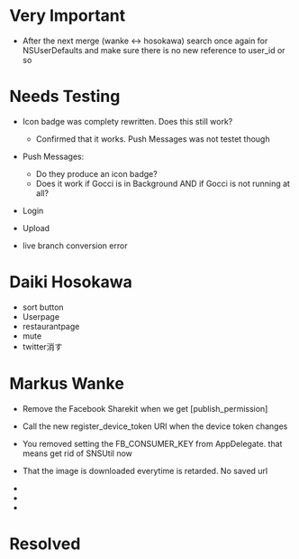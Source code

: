 



Very Important
==============

- After the next merge (wanke <-> hosokawa) search once again for NSUserDefaults and make sure there is no new reference to user_id or so

Needs Testing
=============

- Icon badge was complety rewritten. Does this still work?
    - Confirmed that it works. Push Messages was not testet though

- Push Messages:
    - Do they produce an icon badge?
    - Does it work if Gocci is in Background AND if Gocci is not running at all?

- Login

- Upload

- live branch conversion error


Daiki Hosokawa
==============

- sort button
- Userpage
- restaurantpage
- mute
- twitter消す

Markus Wanke
============


 -  Remove the Facebook Sharekit when we get [publish_permission]

 -  Call the new register_device_token URI when the device token changes

 -  You removed setting the FB_CONSUMER_KEY from AppDelegate. that means get rid of SNSUtil now

 -  That the image is downloaded everytime is retarded. No saved url

 -  

 -  

 -  


Resolved
========















